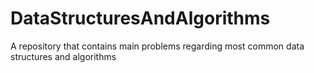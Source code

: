 # DataStructuresAndAlgorithms
 A repository that contains main problems regarding most common data structures and algorithms
